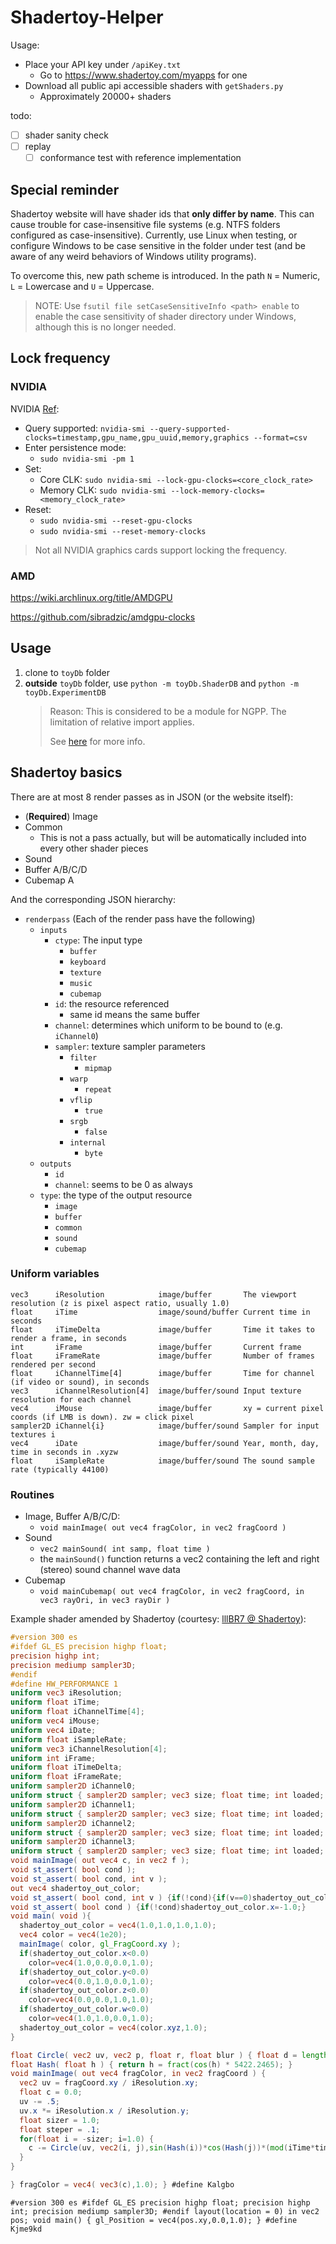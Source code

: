 # Shadertoy-Helper

Usage:
- Place your API key under `/apiKey.txt`
  - Go to https://www.shadertoy.com/myapps for one
- Download all public api accessible shaders with `getShaders.py`
  - Approximately 20000+ shaders

todo:
- [ ] shader sanity check
- [ ] replay
  - [ ] conformance test with reference implementation

## Special reminder

Shadertoy website will have shader ids that **only differ by name**. This can cause trouble for case-insensitive file systems (e.g. NTFS folders configured as case-insensitive). Currently, use Linux when testing, or configure Windows to be case sensitive in the folder under test (and be aware of any weird behaviors of Windows utility programs).

To overcome this, new path scheme is introduced. In the path `N` = Numeric, `L` = Lowercase and `U` = Uppercase.

> NOTE: Use `fsutil file setCaseSensitiveInfo <path> enable` to enable the case sensitivity of shader directory under Windows, although this is no longer needed.

## Lock frequency

### NVIDIA

NVIDIA [Ref](https://developer.nvidia.com/blog/advanced-api-performance-setstablepowerstate/):
- Query supported: `nvidia-smi --query-supported-clocks=timestamp,gpu_name,gpu_uuid,memory,graphics --format=csv`
- Enter persistence mode:
  - `sudo nvidia-smi -pm 1`
- Set:
  - Core CLK: `sudo nvidia-smi --lock-gpu-clocks=<core_clock_rate>`
  - Memory CLK: `sudo nvidia-smi --lock-memory-clocks=<memory_clock_rate>`
- Reset:
  - `sudo nvidia-smi --reset-gpu-clocks`
  - `sudo nvidia-smi --reset-memory-clocks`

> Not all NVIDIA graphics cards support locking the frequency.

### AMD

https://wiki.archlinux.org/title/AMDGPU

https://github.com/sibradzic/amdgpu-clocks

## Usage

1. clone to `toyDb` folder
2. **outside** `toyDb` folder, use `python -m toyDb.ShaderDB` and `python -m toyDb.ExperimentDB`
   > Reason: This is considered to be a module for NGPP. The limitation of relative import applies.
   >
   > See [here](https://stackoverflow.com/questions/16981921/relative-imports-in-python-3) for more info.

## Shadertoy basics

There are at most 8 render passes as in JSON (or the website itself):
- (**Required**) Image
- Common
  - This is not a pass actually, but will be automatically included into every other shader pieces
- Sound
- Buffer A/B/C/D
- Cubemap A

And the corresponding JSON hierarchy:

- `renderpass` (Each of the render pass have the following)
  - `inputs`
    - `ctype`: The input type
      - `buffer`
      - `keyboard`
      - `texture`
      - `music`
      - `cubemap`
    - `id`: the resource referenced
      - same id means the same buffer
    - `channel`: determines which uniform to be bound to (e.g. `iChannel0`)
    - `sampler`: texture sampler parameters
      - `filter`
        - `mipmap`
      - `warp`
        - `repeat`
      - `vflip`
        - `true`
      - `srgb`
        - `false`
      - `internal`
        - `byte`
  - `outputs`
    - `id`
    - `channel`: seems to be 0 as always
  - `type`: the type of the output resource
    - `image`
    - `buffer`
    - `common`
    - `sound`
    - `cubemap`

### Uniform variables

```
vec3      iResolution            image/buffer       The viewport resolution (z is pixel aspect ratio, usually 1.0)
float     iTime                  image/sound/buffer Current time in seconds
float     iTimeDelta             image/buffer       Time it takes to render a frame, in seconds
int       iFrame                 image/buffer       Current frame
float     iFrameRate             image/buffer       Number of frames rendered per second
float     iChannelTime[4]        image/buffer       Time for channel (if video or sound), in seconds
vec3      iChannelResolution[4]  image/buffer/sound Input texture resolution for each channel
vec4      iMouse                 image/buffer       xy = current pixel coords (if LMB is down). zw = click pixel
sampler2D iChannel{i}            image/buffer/sound Sampler for input textures i
vec4      iDate                  image/buffer/sound Year, month, day, time in seconds in .xyzw
float     iSampleRate            image/buffer/sound The sound sample rate (typically 44100)
```

### Routines

- Image, Buffer A/B/C/D:
  - `void mainImage( out vec4 fragColor, in vec2 fragCoord )`
- Sound
  - `vec2 mainSound( int samp, float time )`
  - the `mainSound()` function returns a vec2 containing the left and right (stereo) sound channel wave data
- Cubemap
  - `void mainCubemap( out vec4 fragColor, in vec2 fragCoord, in vec3 rayOri, in vec3 rayDir )`

Example shader amended by Shadertoy (courtesy: [lllBR7 @ Shadertoy](https://shadertoy.com/view/lllBR7)):

```glsl
#version 300 es
#ifdef GL_ES precision highp float;
precision highp int;
precision mediump sampler3D;
#endif
#define HW_PERFORMANCE 1
uniform vec3 iResolution;
uniform float iTime;
uniform float iChannelTime[4];
uniform vec4 iMouse;
uniform vec4 iDate;
uniform float iSampleRate;
uniform vec3 iChannelResolution[4];
uniform int iFrame;
uniform float iTimeDelta;
uniform float iFrameRate;
uniform sampler2D iChannel0;
uniform struct { sampler2D sampler; vec3 size; float time; int loaded; }iCh0;
uniform sampler2D iChannel1;
uniform struct { sampler2D sampler; vec3 size; float time; int loaded; }iCh1;
uniform sampler2D iChannel2;
uniform struct { sampler2D sampler; vec3 size; float time; int loaded; }iCh2;
uniform sampler2D iChannel3;
uniform struct { sampler2D sampler; vec3 size; float time; int loaded; }iCh3;
void mainImage( out vec4 c, in vec2 f );
void st_assert( bool cond );
void st_assert( bool cond, int v );
out vec4 shadertoy_out_color;
void st_assert( bool cond, int v ) {if(!cond){if(v==0)shadertoy_out_color.x=-1.0;else if(v==1)shadertoy_out_color.y=-1.0;else if(v==2)shadertoy_out_color.z=-1.0;else shadertoy_out_color.w=-1.0;}}
void st_assert( bool cond ) {if(!cond)shadertoy_out_color.x=-1.0;}
void main( void ){
  shadertoy_out_color = vec4(1.0,1.0,1.0,1.0);
  vec4 color = vec4(1e20);
  mainImage( color, gl_FragCoord.xy );
  if(shadertoy_out_color.x<0.0)
    color=vec4(1.0,0.0,0.0,1.0);
  if(shadertoy_out_color.y<0.0)
    color=vec4(0.0,1.0,0.0,1.0);
  if(shadertoy_out_color.z<0.0)
    color=vec4(0.0,0.0,1.0,1.0);
  if(shadertoy_out_color.w<0.0)
    color=vec4(1.0,1.0,0.0,1.0);
  shadertoy_out_color = vec4(color.xyz,1.0);
}

float Circle( vec2 uv, vec2 p, float r, float blur ) { float d = length(uv - p); float c = smoothstep(r, r-blur, d); return c; }
float Hash( float h ) { return h = fract(cos(h) * 5422.2465); }
void mainImage( out vec4 fragColor, in vec2 fragCoord ) {
  vec2 uv = fragCoord.xy / iResolution.xy;
  float c = 0.0;
  uv -= .5;
  uv.x *= iResolution.x / iResolution.y;
  float sizer = 1.0;
  float steper = .1;
  for(float i = -sizer; i=1.0) {
    c -= Circle(uv, vec2(i, j),sin(Hash(i))*cos(Hash(j))*(mod(iTime*timer, resetTimer)), sin(Hash(j)));
  }
}

} fragColor = vec4( vec3(c),1.0); } #define Kalgbo
```

```
#version 300 es #ifdef GL_ES precision highp float; precision highp int; precision mediump sampler3D; #endif layout(location = 0) in vec2 pos; void main() { gl_Position = vec4(pos.xy,0.0,1.0); } #define Kjme9kd
```